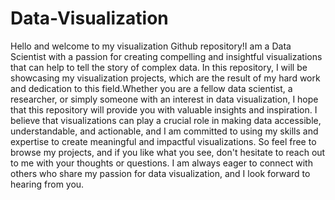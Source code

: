 # Data-Visualization
Hello and welcome to my visualization Github repository!I am a Data Scientist with a passion for creating compelling and insightful visualizations that can help to tell the story of complex data. In this repository, I will be showcasing my visualization projects, which are the result of my hard work and dedication to this field.Whether you are a fellow data scientist, a researcher, or simply someone with an interest in data visualization, I hope that this repository will provide you with valuable insights and inspiration. I believe that visualizations can play a crucial role in making data accessible, understandable, and actionable, and I am committed to using my skills and expertise to create meaningful and impactful visualizations.
So feel free to browse my projects, and if you like what you see, don't hesitate to reach out to me with your thoughts or questions. I am always eager to connect with others who share my passion for data visualization, and I look forward to hearing from you.

